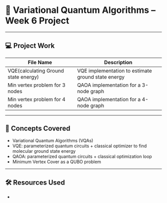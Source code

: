 # 🧮 Variational Quantum Algorithms – Week 6 Project


---

## 💻 Project Work

|      File Name                          | Description                                         |
|------------------------------------------|-----------------------------------------------------|
|   VQE(calculating Ground state energy) | VQE implementation to estimate ground state energy |
|   Min vertex problem for 3 nodes   | QAOA implementation for a 3-node graph              |
|   Min vertex problem for 4 nodes   | QAOA implementation for a 4-node graph  |


---

## 🧠 Concepts Covered

- Variational Quantum Algorithms (VQAs)
- VQE: parameterized quantum circuits + classical optimizer to find molecular ground state energy
- QAOA: parameterized quantum circuits + classical optimization loop
- Minimum Vertex Cover as a QUBO problem

---
## 🛠 Resources Used

-
